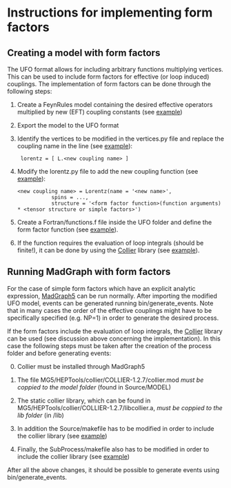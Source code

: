 # Instructions for implementing form factors


## Creating a model with form factors

The UFO format allows for including arbitrary functions multiplying vertices.
This can be used to include form factors for effective (or loop induced) couplings.
The implementation of form factors can be done through the following steps:

 1. Create a FeynRules model containing the desired effective operators multiplied by new (EFT) coupling constants (see [example](./auxFiles/Examples/hGG/hGG.fr))
 2. Export the model to the UFO format
 3. Identify the vertices to be modified in the vertices.py file and replace the coupling name in the line (see [example](./auxFiles/Examples/hGG/vertices.py#L849)): 
    ```
     lorentz = [ L.<new coupling name> ]
    ```
 4. Modify the lorentz.py file to add the new coupling function (see [example](./auxFiles/Examples/hGG/lorentz.py#L72)):
 
    ```
    <new coupling name> = Lorentz(name = '<new name>',
               spins = ...,
               structure = '<form factor function>(function arguments) * <tensor structure or simple factors>')
    ```
    
 5. Create a Fortran/functions.f file inside the UFO folder and define the form factor function (see [example](./auxFiles/Examples/hGG/functions.f)).
 6. If the function requires the evaluation of loop integrals (should be finite!), it can be done by using the [Collier](https://collier.hepforge.org/) library (see  [example](./auxFiles/Examples/hGG/functions.f)).
 
 
## Running MadGraph with form factors

For the case of simple form factors which have an explicit analytic expression, [MadGraph5]() can be run normally. 
After importing the modified UFO model, events can be generated running  bin/generate_events. Note that in many cases the order of the effective
couplings might have to be specifically specified (e.g. NP=1) in order to generate the desired process.

If the form factors include the evaluation of loop integrals, the [Collier](https://collier.hepforge.org/) library can be
used (see discussion above concerning the implementation). In this case the following steps must be taken after the creation
of the process folder and before generating events:

 0. Collier must be installed through MadGraph5
 1. The file MG5/HEPTools/collier/COLLIER-1.2.7/collier.mod *must be coppied to the model folder* (found in Source/MODEL)
 2. The static collier library, which can be found in MG5/HEPTools/collier/COLLIER-1.2.7/libcollier.a, *must be coppied to the lib folder* (in <process folder>/lib)
 3. In addition the Source/makefile has to be modified in order to include the collier library (see [example](./auxFiles/Source/makefile))

 4. Finally, the SubProcess/makefile also has to be modified in order to include the collier library (see [example](./auxFiles/SubProcess/makefile))
 
     
After all the above changes, it should be possible to generate events using bin/generate_events.
